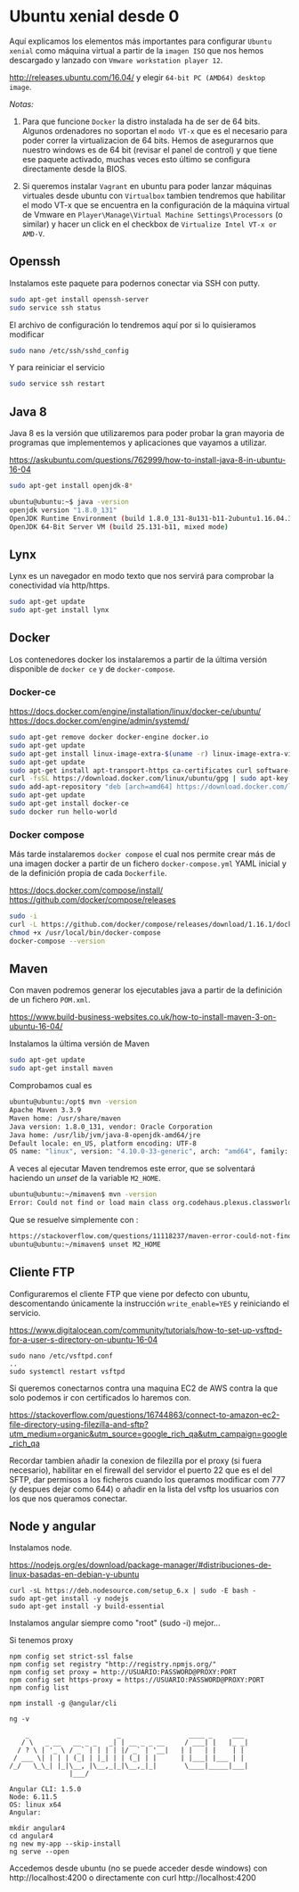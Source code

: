 Ubuntu xenial desde 0
=====================

Aquí explicamos los elementos más importantes para configurar `Ubuntu xenial` como máquina virtual a partir de la `imagen ISO` que nos hemos descargado 
y lanzado con `Vmware workstation player 12`.

http://releases.ubuntu.com/16.04/ y elegir `64-bit PC (AMD64) desktop image`.

*Notas:*

 1. Para que funcione `Docker` la distro instalada ha de ser de 64 bits. 
    Algunos ordenadores no soportan el `modo VT-x` que es el necesario para poder correr la virtualizacion de 64 bits. 
    Hemos de asegurarnos que nuestro windows es de 64 bit (revisar el panel de control) y que tiene ese paquete activado, muchas veces esto último se configura directamente desde la BIOS.

 2. Si queremos instalar `Vagrant` en ubuntu para poder lanzar máquinas virtuales desde ubuntu con `Virtualbox` tambien tendremos que habilitar el modo VT-x
    que se encuentra en la configuración de la máquina virtual de Vmware en `Player\Manage\Virtual Machine Settings\Processors` (o similar) y hacer un click en el checkbox
    de `Virtualize Intel VT-x or AMD-V`.

Openssh
--------
Instalamos este paquete para podernos conectar via SSH con putty.

```bash
sudo apt-get install openssh-server
sudo service ssh status
```

El archivo de configuración lo tendremos aquí por si lo quisieramos modificar
```bash
sudo nano /etc/ssh/sshd_config
```

Y para reiniciar el servicio
```bash
sudo service ssh restart
```

Java 8
-------
Java 8 es la versión que utilizaremos para poder probar la gran mayoria de programas que implementemos y aplicaciones que vayamos a utilizar.

https://askubuntu.com/questions/762999/how-to-install-java-8-in-ubuntu-16-04

```bash
sudo apt-get install openjdk-8*

ubuntu@ubuntu:~$ java -version
openjdk version "1.8.0_131"
OpenJDK Runtime Environment (build 1.8.0_131-8u131-b11-2ubuntu1.16.04.3-b11)
OpenJDK 64-Bit Server VM (build 25.131-b11, mixed mode)
```


Lynx
----
Lynx es un navegador en modo texto que nos servirá para comprobar la conectividad vía http/https.

```bash
sudo apt-get update
sudo apt-get install lynx
```

Docker
------
Los contenedores docker los instalaremos a partir de la última versión disponible de `docker ce` y de `docker-compose`.

### Docker-ce

https://docs.docker.com/engine/installation/linux/docker-ce/ubuntu/
https://docs.docker.com/engine/admin/systemd/

```bash
sudo apt-get remove docker docker-engine docker.io
sudo apt-get update
sudo apt-get install linux-image-extra-$(uname -r) linux-image-extra-virtual
sudo apt-get update
sudo apt-get install apt-transport-https ca-certificates curl software-properties-common
curl -fsSL https://download.docker.com/linux/ubuntu/gpg | sudo apt-key add -
sudo add-apt-repository "deb [arch=amd64] https://download.docker.com/linux/ubuntu $(lsb_release -cs) stable"
sudo apt-get update
sudo apt-get install docker-ce
sudo docker run hello-world
```

### Docker compose
Más tarde instalaremos `docker compose` el cual nos permite crear más de una imagen docker a partir de un fichero `docker-compose.yml` YAML inicial
y de la definición propia de cada `Dockerfile`.


https://docs.docker.com/compose/install/
https://github.com/docker/compose/releases

```bash
sudo -i
curl -L https://github.com/docker/compose/releases/download/1.16.1/docker-compose-`uname -s`-`uname -m` -o /usr/local/bin/docker-compose
chmod +x /usr/local/bin/docker-compose
docker-compose --version
```

Maven
-----
Con maven podremos generar los ejecutables java a partir de la definición de un fichero `POM.xml`.

https://www.build-business-websites.co.uk/how-to-install-maven-3-on-ubuntu-16-04/

Instalamos la última versión de Maven
```bash
sudo apt-get update
sudo apt-get install maven
```

Comprobamos cual es
```bash
ubuntu@ubuntu:/opt$ mvn -version
Apache Maven 3.3.9
Maven home: /usr/share/maven
Java version: 1.8.0_131, vendor: Oracle Corporation
Java home: /usr/lib/jvm/java-8-openjdk-amd64/jre
Default locale: en_US, platform encoding: UTF-8
OS name: "linux", version: "4.10.0-33-generic", arch: "amd64", family: "unix"
```

A veces al ejecutar Maven tendremos este error, que se solventará haciendo un *unset* de la variable `M2_HOME`.
```bash
ubuntu@ubuntu:~/mimaven$ mvn -version
Error: Could not find or load main class org.codehaus.plexus.classworlds.launcher.Launcher
```

Que se resuelve simplemente con :
```bash
https://stackoverflow.com/questions/11118237/maven-error-could-not-find-or-load-main-class-org-codehaus-plexus-classworlds-l
ubuntu@ubuntu:~/mimaven$ unset M2_HOME
```

Cliente FTP
-----------
Configuraremos el cliente FTP que viene por defecto con ubuntu, descomentando únicamente la instrucción `write_enable=YES` y reiniciando el servicio.

https://www.digitalocean.com/community/tutorials/how-to-set-up-vsftpd-for-a-user-s-directory-on-ubuntu-16-04

```
sudo nano /etc/vsftpd.conf
..
sudo systemctl restart vsftpd
```

Si queremos conectarnos contra una maquina EC2 de AWS contra la que solo podemos ir con certificados lo haremos con.

https://stackoverflow.com/questions/16744863/connect-to-amazon-ec2-file-directory-using-filezilla-and-sftp?utm_medium=organic&utm_source=google_rich_qa&utm_campaign=google_rich_qa

Recordar tambien añadir la conexion de filezilla por el proxy (si fuera necesario), habilitar en el firewall del servidor el puerto 22 que es el del SFTP, dar permisos a los ficheros cuando los queramos modificar com 777 (y despues dejar como 644) o añadir en la lista del vsftp los usuarios con los que nos queramos conectar.

Node y angular
--------------

Instalamos node.

https://nodejs.org/es/download/package-manager/#distribuciones-de-linux-basadas-en-debian-y-ubuntu

```
curl -sL https://deb.nodesource.com/setup_6.x | sudo -E bash -
sudo apt-get install -y nodejs
sudo apt-get install -y build-essential

```

Instalamos angular siempre como "root" (sudo -i) mejor...

Si tenemos proxy
```
npm config set strict-ssl false
npm config set registry "http://registry.npmjs.org/"
npm config set proxy = http://USUARIO:PASSWORD@PROXY:PORT
npm config set https-proxy = https://USUARIO:PASSWORD@PROXY:PORT
npm config list
```

```
npm install -g @angular/cli

ng -v

    _                      _                 ____ _     ___
   / \   _ __   __ _ _   _| | __ _ _ __     / ___| |   |_ _|
  / ? \ | '_ \ / _` | | | | |/ _` | '__|   | |   | |    | |
 / ___ \| | | | (_| | |_| | | (_| | |      | |___| |___ | |
/_/   \_\_| |_|\__, |\__,_|_|\__,_|_|       \____|_____|___|
               |___/

Angular CLI: 1.5.0
Node: 6.11.5
OS: linux x64
Angular:
```

```
mkdir angular4
cd angular4
ng new my-app --skip-install
ng serve --open
```

Accedemos desde ubuntu (no se puede acceder desde windows) con http://localhost:4200 o directamente con curl http://localhost:4200



